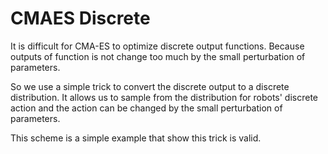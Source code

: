 # CMAES Discrete

It is difficult for CMA-ES to optimize discrete output functions.
Because outputs of function is not change too much by the small perturbation of parameters.

So we use a simple trick to convert the discrete output to a discrete distribution.
It allows us to sample from the distribution for robots' discrete action and
the action can be changed by the small perturbation of parameters.

This scheme is a simple example that show this trick is valid.
